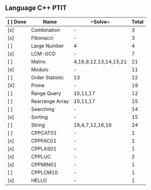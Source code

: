 ## Language C++ PTIT

| [ ] Done |    Name    | ~Solve~ | Total |
|-----|-----------------|---------|-------|
| [x] | Combination     | - | 3 |
| [x] | Fibonacci       | - | 3 |
| [ ] | Large Number    | 4 | 4 |
| [x] | LCM-GCD         | - | 7 |
| [ ] | Matrix          | 4,16,9,12,13,14,15,21 | 21 |
| [x] | Modulo          | - | 11 |
| [ ] | Order Statistic | 13 | 12 |
| [X] | Prime           | - | 19 |
| [ ] | Range Query     | 10,11,17 | 12 |
| [ ] | Rearrange Array | 10,11,17 | 15 |
| [ ] | Searching       | - | 14 |
| [x] | Sorting         | - | 15 |
| [ ] | String          | 18,4,7,12,16,19 | 24 |
| [ ] | CPPCAT01        | - | 1 |
| [x] | CPPFAC01        | - | 1 |
| [x] | CPPLAS01        | - | 1 |
| [x] | CPPLUC          | - | 2 |
| [x] | CPPMIN01        | - | 1 |
| [ ] | CPPLCM10        | - | 1 |
| [x] | HELLO           | - | 1 |

